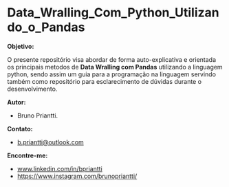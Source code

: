# Data_Wralling_Com_Python_Utilizando_o_Pandas

__Objetivo:__   

O presente repositório visa abordar de forma auto-explicativa e orientada os principais metodos de __Data Wralling com Pandas__ utilizando a linguagem python, sendo assim um guia para a programação na linguagem servindo também como repositório para esclarecimento de dúvidas durante o desenvolvimento.

__Autor:__  
   - Bruno Priantti.
    
__Contato:__  
  - b.priantti@outlook.com

__Encontre-me:__  
   -  www.linkedin.com/in/bpriantti  
   -  https://www.instagram.com/brunopriantti/

